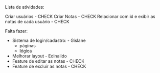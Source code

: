 Lista de atividades:

Criar usuários - CHECK
Criar Notas - CHECK
Relacionar com id e exibir as notas de cada usuário - CHECK

Falta fazer:

- Sistema de login/cadastro: - Gislane
  - páginas
  - lógica
- Melhorar layout - Edinaildo
- Feature de editar as notas - CHECK
- Feature de excluir as notas - CHECK
